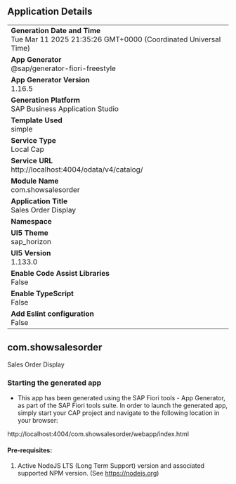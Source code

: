 ## Application Details
|               |
| ------------- |
|**Generation Date and Time**<br>Tue Mar 11 2025 21:35:26 GMT+0000 (Coordinated Universal Time)|
|**App Generator**<br>@sap/generator-fiori-freestyle|
|**App Generator Version**<br>1.16.5|
|**Generation Platform**<br>SAP Business Application Studio|
|**Template Used**<br>simple|
|**Service Type**<br>Local Cap|
|**Service URL**<br>http://localhost:4004/odata/v4/catalog/|
|**Module Name**<br>com.showsalesorder|
|**Application Title**<br>Sales Order Display|
|**Namespace**<br>|
|**UI5 Theme**<br>sap_horizon|
|**UI5 Version**<br>1.133.0|
|**Enable Code Assist Libraries**<br>False|
|**Enable TypeScript**<br>False|
|**Add Eslint configuration**<br>False|

## com.showsalesorder

Sales Order Display

### Starting the generated app

-   This app has been generated using the SAP Fiori tools - App Generator, as part of the SAP Fiori tools suite.  In order to launch the generated app, simply start your CAP project and navigate to the following location in your browser:

http://localhost:4004/com.showsalesorder/webapp/index.html

#### Pre-requisites:

1. Active NodeJS LTS (Long Term Support) version and associated supported NPM version.  (See https://nodejs.org)


